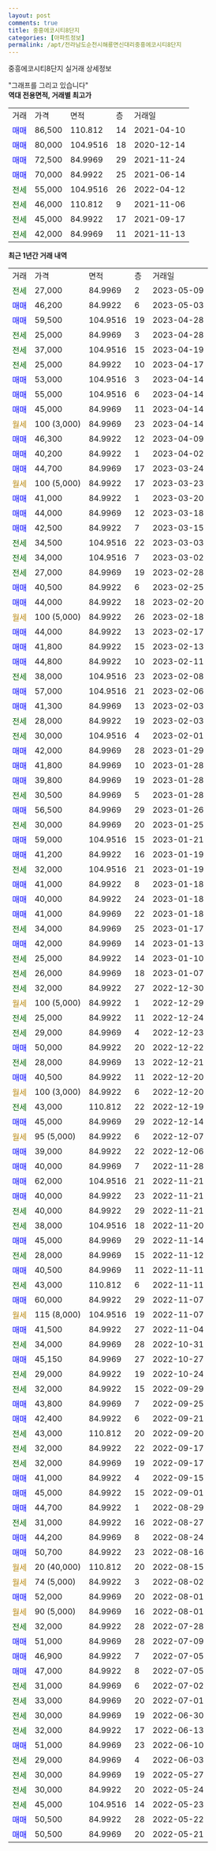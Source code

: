```yaml
---
layout: post
comments: true
title: 중흥에코시티8단지
categories: [아파트정보]
permalink: /apt/전라남도순천시해룡면신대리중흥에코시티8단지
---
```


중흥에코시티8단지 실거래 상세정보

<script type="text/javascript">
  google.charts.load('current', {'packages':['line', 'corechart']});
  google.charts.setOnLoadCallback(drawChart);

  function drawChart() {
    var data = new google.visualization.DataTable();
    data.addColumn('date', '거래일');
    data.addColumn('number', "매매");
    data.addColumn('number', "전세");
    data.addColumn('number', "전매");

    data.addRows([[new Date(Date.parse("2023-05-09")), null, 27000, null], [new Date(Date.parse("2023-05-03")), 46200, null, null], [new Date(Date.parse("2023-04-28")), 59500, null, null], [new Date(Date.parse("2023-04-28")), null, 25000, null], [new Date(Date.parse("2023-04-19")), null, 37000, null], [new Date(Date.parse("2023-04-17")), null, 25000, null], [new Date(Date.parse("2023-04-14")), 53000, null, null], [new Date(Date.parse("2023-04-14")), 55000, null, null], [new Date(Date.parse("2023-04-14")), 45000, null, null], [new Date(Date.parse("2023-04-14")), null, null, null], [new Date(Date.parse("2023-04-09")), 46300, null, null], [new Date(Date.parse("2023-04-02")), 40200, null, null], [new Date(Date.parse("2023-03-24")), 44700, null, null], [new Date(Date.parse("2023-03-23")), null, null, null], [new Date(Date.parse("2023-03-20")), 41000, null, null], [new Date(Date.parse("2023-03-18")), 44000, null, null], [new Date(Date.parse("2023-03-15")), 42500, null, null], [new Date(Date.parse("2023-03-03")), null, 34500, null], [new Date(Date.parse("2023-03-02")), null, 34000, null], [new Date(Date.parse("2023-02-28")), null, 27000, null], [new Date(Date.parse("2023-02-25")), 40500, null, null], [new Date(Date.parse("2023-02-20")), 44000, null, null], [new Date(Date.parse("2023-02-18")), null, null, null], [new Date(Date.parse("2023-02-17")), 44000, null, null], [new Date(Date.parse("2023-02-13")), 41800, null, null], [new Date(Date.parse("2023-02-11")), 44800, null, null], [new Date(Date.parse("2023-02-08")), null, 38000, null], [new Date(Date.parse("2023-02-06")), 57000, null, null], [new Date(Date.parse("2023-02-03")), 41300, null, null], [new Date(Date.parse("2023-02-03")), null, 28000, null], [new Date(Date.parse("2023-02-01")), null, 30000, null], [new Date(Date.parse("2023-01-29")), 42000, null, null], [new Date(Date.parse("2023-01-28")), 41800, null, null], [new Date(Date.parse("2023-01-28")), 39800, null, null], [new Date(Date.parse("2023-01-28")), null, 30500, null], [new Date(Date.parse("2023-01-26")), 56500, null, null], [new Date(Date.parse("2023-01-25")), null, 30000, null], [new Date(Date.parse("2023-01-21")), 59000, null, null], [new Date(Date.parse("2023-01-19")), 41200, null, null], [new Date(Date.parse("2023-01-19")), null, 32000, null], [new Date(Date.parse("2023-01-18")), 41000, null, null], [new Date(Date.parse("2023-01-18")), 40000, null, null], [new Date(Date.parse("2023-01-18")), 41000, null, null], [new Date(Date.parse("2023-01-17")), null, 34000, null], [new Date(Date.parse("2023-01-13")), 42000, null, null], [new Date(Date.parse("2023-01-10")), null, 25000, null], [new Date(Date.parse("2023-01-07")), null, 26000, null], [new Date(Date.parse("2022-12-30")), null, 32000, null], [new Date(Date.parse("2022-12-29")), null, null, null], [new Date(Date.parse("2022-12-24")), null, 25000, null], [new Date(Date.parse("2022-12-23")), null, 29000, null], [new Date(Date.parse("2022-12-22")), 50000, null, null], [new Date(Date.parse("2022-12-21")), null, 28000, null], [new Date(Date.parse("2022-12-20")), 40500, null, null], [new Date(Date.parse("2022-12-20")), null, null, null], [new Date(Date.parse("2022-12-19")), null, 43000, null], [new Date(Date.parse("2022-12-14")), 45000, null, null], [new Date(Date.parse("2022-12-07")), null, null, null], [new Date(Date.parse("2022-12-06")), 39000, null, null], [new Date(Date.parse("2022-11-28")), 40000, null, null], [new Date(Date.parse("2022-11-21")), 62000, null, null], [new Date(Date.parse("2022-11-21")), 40000, null, null], [new Date(Date.parse("2022-11-21")), null, 40000, null], [new Date(Date.parse("2022-11-20")), null, 38000, null], [new Date(Date.parse("2022-11-14")), 45000, null, null], [new Date(Date.parse("2022-11-12")), null, 28000, null], [new Date(Date.parse("2022-11-11")), 40500, null, null], [new Date(Date.parse("2022-11-11")), null, 43000, null], [new Date(Date.parse("2022-11-07")), 60000, null, null], [new Date(Date.parse("2022-11-07")), null, null, null], [new Date(Date.parse("2022-11-04")), 41500, null, null], [new Date(Date.parse("2022-10-31")), null, 34000, null], [new Date(Date.parse("2022-10-27")), 45150, null, null], [new Date(Date.parse("2022-10-24")), null, 29000, null], [new Date(Date.parse("2022-09-29")), null, 32000, null], [new Date(Date.parse("2022-09-25")), 43800, null, null], [new Date(Date.parse("2022-09-21")), 42400, null, null], [new Date(Date.parse("2022-09-20")), null, 43000, null], [new Date(Date.parse("2022-09-17")), null, 32000, null], [new Date(Date.parse("2022-09-17")), null, 32000, null], [new Date(Date.parse("2022-09-15")), 41000, null, null], [new Date(Date.parse("2022-09-01")), 45000, null, null], [new Date(Date.parse("2022-08-29")), 44700, null, null], [new Date(Date.parse("2022-08-27")), null, 31000, null], [new Date(Date.parse("2022-08-24")), 44200, null, null], [new Date(Date.parse("2022-08-16")), 50700, null, null], [new Date(Date.parse("2022-08-15")), null, null, null], [new Date(Date.parse("2022-08-02")), null, null, null], [new Date(Date.parse("2022-08-01")), 52000, null, null], [new Date(Date.parse("2022-08-01")), null, null, null], [new Date(Date.parse("2022-07-28")), null, 32000, null], [new Date(Date.parse("2022-07-09")), 51000, null, null], [new Date(Date.parse("2022-07-05")), 46900, null, null], [new Date(Date.parse("2022-07-05")), 47000, null, null], [new Date(Date.parse("2022-07-02")), null, 31000, null], [new Date(Date.parse("2022-07-01")), null, 33000, null], [new Date(Date.parse("2022-06-30")), null, 30000, null], [new Date(Date.parse("2022-06-13")), null, 32000, null], [new Date(Date.parse("2022-06-10")), 51000, null, null], [new Date(Date.parse("2022-06-03")), null, 29000, null], [new Date(Date.parse("2022-05-27")), null, 30000, null], [new Date(Date.parse("2022-05-24")), null, 30000, null], [new Date(Date.parse("2022-05-23")), null, 45000, null], [new Date(Date.parse("2022-05-22")), 50500, null, null], [new Date(Date.parse("2022-05-21")), 50500, null, null]]);

    var options = {
      hAxis: {
        format: 'yyyy/MM/dd'
      },    
      lineWidth: 0,
      pointsVisible: true,    
      title: '최근 1년간 유형별 실거래가 분포',
      legend: { position: 'bottom' }
    };

    var formatter = new google.visualization.NumberFormat({pattern:'###,###'} );
    formatter.format(data, 1);
    formatter.format(data, 2);
    
    setTimeout(function() {
        var chart = new google.visualization.LineChart(document.getElementById('columnchart_material'));
        chart.draw(data, (options));
        document.getElementById('loading').style.display = 'none';
    }, 200);
  }
</script>


<div id="loading" style="z-index:20; display: block; margin-left: 0px">"그래프를 그리고 있습니다"</div>
<div id="columnchart_material" style="width: 95%; margin-left: 0px; display: block"></div>
<!-- contents start -->
<b>역대 전용면적, 거래별 최고가</b>
<table class="sortable">
    <tr>
      <td>거래</td>
      <td>가격</td>
      <td>면적</td>
      <td>층</td>
      <td>거래일</td>
    </tr>
        <tr>
          <td><a style="color: blue">매매</a></td>
          <td>86,500</td>
          <td>110.812</td>
          <td>14</td>
          <td>2021-04-10</td>
        </tr>            <tr>
          <td><a style="color: blue">매매</a></td>
          <td>80,000</td>
          <td>104.9516</td>
          <td>18</td>
          <td>2020-12-14</td>
        </tr>            <tr>
          <td><a style="color: blue">매매</a></td>
          <td>72,500</td>
          <td>84.9969</td>
          <td>29</td>
          <td>2021-11-24</td>
        </tr>            <tr>
          <td><a style="color: blue">매매</a></td>
          <td>70,000</td>
          <td>84.9922</td>
          <td>25</td>
          <td>2021-06-14</td>
        </tr>        
        <tr>
              <td><a style="color: darkgreen">전세</a></td>
              <td>55,000</td>
              <td>104.9516</td>
              <td>26</td>
              <td>2022-04-12</td>
            </tr>            <tr>
              <td><a style="color: darkgreen">전세</a></td>
              <td>46,000</td>
              <td>110.812</td>
              <td>9</td>
              <td>2021-11-06</td>
            </tr>            <tr>
              <td><a style="color: darkgreen">전세</a></td>
              <td>45,000</td>
              <td>84.9922</td>
              <td>17</td>
              <td>2021-09-17</td>
            </tr>            <tr>
              <td><a style="color: darkgreen">전세</a></td>
              <td>42,000</td>
              <td>84.9969</td>
              <td>11</td>
              <td>2021-11-13</td>
            </tr>        
    
</table>

<b>최근 1년간 거래 내역</b>

<table class="sortable">
    <tr>
      <td>거래</td>
      <td>가격</td>
      <td>면적</td>
      <td>층</td>
      <td>거래일</td>
    </tr>
    <tr>
      <td><a style="color: darkgreen">전세</a></td>
      <td>27,000</td>
      <td>84.9969</td>
      <td>2</td>
      <td>2023-05-09</td>
    </tr>          <tr>
      <td><a style="color: blue">매매</a></td>
      <td>46,200</td>
      <td>84.9922</td>
      <td>6</td>
      <td>2023-05-03</td>
    </tr>          <tr>
      <td><a style="color: blue">매매</a></td>
      <td>59,500</td>
      <td>104.9516</td>
      <td>19</td>
      <td>2023-04-28</td>
    </tr>          <tr>
      <td><a style="color: darkgreen">전세</a></td>
      <td>25,000</td>
      <td>84.9969</td>
      <td>3</td>
      <td>2023-04-28</td>
    </tr>          <tr>
      <td><a style="color: darkgreen">전세</a></td>
      <td>37,000</td>
      <td>104.9516</td>
      <td>15</td>
      <td>2023-04-19</td>
    </tr>          <tr>
      <td><a style="color: darkgreen">전세</a></td>
      <td>25,000</td>
      <td>84.9922</td>
      <td>10</td>
      <td>2023-04-17</td>
    </tr>          <tr>
      <td><a style="color: blue">매매</a></td>
      <td>53,000</td>
      <td>104.9516</td>
      <td>3</td>
      <td>2023-04-14</td>
    </tr>          <tr>
      <td><a style="color: blue">매매</a></td>
      <td>55,000</td>
      <td>104.9516</td>
      <td>6</td>
      <td>2023-04-14</td>
    </tr>          <tr>
      <td><a style="color: blue">매매</a></td>
      <td>45,000</td>
      <td>84.9969</td>
      <td>11</td>
      <td>2023-04-14</td>
    </tr>          <tr>
      <td><a style="color: darkgoldenrod">월세</a></td>
      <td>100 (3,000)</td>
      <td>84.9969</td>
      <td>23</td>
      <td>2023-04-14</td>
    </tr>          <tr>
      <td><a style="color: blue">매매</a></td>
      <td>46,300</td>
      <td>84.9922</td>
      <td>12</td>
      <td>2023-04-09</td>
    </tr>          <tr>
      <td><a style="color: blue">매매</a></td>
      <td>40,200</td>
      <td>84.9922</td>
      <td>1</td>
      <td>2023-04-02</td>
    </tr>          <tr>
      <td><a style="color: blue">매매</a></td>
      <td>44,700</td>
      <td>84.9969</td>
      <td>17</td>
      <td>2023-03-24</td>
    </tr>          <tr>
      <td><a style="color: darkgoldenrod">월세</a></td>
      <td>100 (5,000)</td>
      <td>84.9922</td>
      <td>17</td>
      <td>2023-03-23</td>
    </tr>          <tr>
      <td><a style="color: blue">매매</a></td>
      <td>41,000</td>
      <td>84.9922</td>
      <td>1</td>
      <td>2023-03-20</td>
    </tr>          <tr>
      <td><a style="color: blue">매매</a></td>
      <td>44,000</td>
      <td>84.9969</td>
      <td>12</td>
      <td>2023-03-18</td>
    </tr>          <tr>
      <td><a style="color: blue">매매</a></td>
      <td>42,500</td>
      <td>84.9922</td>
      <td>7</td>
      <td>2023-03-15</td>
    </tr>          <tr>
      <td><a style="color: darkgreen">전세</a></td>
      <td>34,500</td>
      <td>104.9516</td>
      <td>22</td>
      <td>2023-03-03</td>
    </tr>          <tr>
      <td><a style="color: darkgreen">전세</a></td>
      <td>34,000</td>
      <td>104.9516</td>
      <td>7</td>
      <td>2023-03-02</td>
    </tr>          <tr>
      <td><a style="color: darkgreen">전세</a></td>
      <td>27,000</td>
      <td>84.9969</td>
      <td>19</td>
      <td>2023-02-28</td>
    </tr>          <tr>
      <td><a style="color: blue">매매</a></td>
      <td>40,500</td>
      <td>84.9922</td>
      <td>6</td>
      <td>2023-02-25</td>
    </tr>          <tr>
      <td><a style="color: blue">매매</a></td>
      <td>44,000</td>
      <td>84.9922</td>
      <td>18</td>
      <td>2023-02-20</td>
    </tr>          <tr>
      <td><a style="color: darkgoldenrod">월세</a></td>
      <td>100 (5,000)</td>
      <td>84.9922</td>
      <td>26</td>
      <td>2023-02-18</td>
    </tr>          <tr>
      <td><a style="color: blue">매매</a></td>
      <td>44,000</td>
      <td>84.9922</td>
      <td>13</td>
      <td>2023-02-17</td>
    </tr>          <tr>
      <td><a style="color: blue">매매</a></td>
      <td>41,800</td>
      <td>84.9922</td>
      <td>15</td>
      <td>2023-02-13</td>
    </tr>          <tr>
      <td><a style="color: blue">매매</a></td>
      <td>44,800</td>
      <td>84.9922</td>
      <td>10</td>
      <td>2023-02-11</td>
    </tr>          <tr>
      <td><a style="color: darkgreen">전세</a></td>
      <td>38,000</td>
      <td>104.9516</td>
      <td>23</td>
      <td>2023-02-08</td>
    </tr>          <tr>
      <td><a style="color: blue">매매</a></td>
      <td>57,000</td>
      <td>104.9516</td>
      <td>21</td>
      <td>2023-02-06</td>
    </tr>          <tr>
      <td><a style="color: blue">매매</a></td>
      <td>41,300</td>
      <td>84.9969</td>
      <td>13</td>
      <td>2023-02-03</td>
    </tr>          <tr>
      <td><a style="color: darkgreen">전세</a></td>
      <td>28,000</td>
      <td>84.9922</td>
      <td>19</td>
      <td>2023-02-03</td>
    </tr>          <tr>
      <td><a style="color: darkgreen">전세</a></td>
      <td>30,000</td>
      <td>104.9516</td>
      <td>4</td>
      <td>2023-02-01</td>
    </tr>          <tr>
      <td><a style="color: blue">매매</a></td>
      <td>42,000</td>
      <td>84.9969</td>
      <td>28</td>
      <td>2023-01-29</td>
    </tr>          <tr>
      <td><a style="color: blue">매매</a></td>
      <td>41,800</td>
      <td>84.9969</td>
      <td>10</td>
      <td>2023-01-28</td>
    </tr>          <tr>
      <td><a style="color: blue">매매</a></td>
      <td>39,800</td>
      <td>84.9969</td>
      <td>19</td>
      <td>2023-01-28</td>
    </tr>          <tr>
      <td><a style="color: darkgreen">전세</a></td>
      <td>30,500</td>
      <td>84.9969</td>
      <td>5</td>
      <td>2023-01-28</td>
    </tr>          <tr>
      <td><a style="color: blue">매매</a></td>
      <td>56,500</td>
      <td>84.9969</td>
      <td>29</td>
      <td>2023-01-26</td>
    </tr>          <tr>
      <td><a style="color: darkgreen">전세</a></td>
      <td>30,000</td>
      <td>84.9969</td>
      <td>20</td>
      <td>2023-01-25</td>
    </tr>          <tr>
      <td><a style="color: blue">매매</a></td>
      <td>59,000</td>
      <td>104.9516</td>
      <td>15</td>
      <td>2023-01-21</td>
    </tr>          <tr>
      <td><a style="color: blue">매매</a></td>
      <td>41,200</td>
      <td>84.9922</td>
      <td>16</td>
      <td>2023-01-19</td>
    </tr>          <tr>
      <td><a style="color: darkgreen">전세</a></td>
      <td>32,000</td>
      <td>104.9516</td>
      <td>21</td>
      <td>2023-01-19</td>
    </tr>          <tr>
      <td><a style="color: blue">매매</a></td>
      <td>41,000</td>
      <td>84.9922</td>
      <td>8</td>
      <td>2023-01-18</td>
    </tr>          <tr>
      <td><a style="color: blue">매매</a></td>
      <td>40,000</td>
      <td>84.9922</td>
      <td>24</td>
      <td>2023-01-18</td>
    </tr>          <tr>
      <td><a style="color: blue">매매</a></td>
      <td>41,000</td>
      <td>84.9969</td>
      <td>22</td>
      <td>2023-01-18</td>
    </tr>          <tr>
      <td><a style="color: darkgreen">전세</a></td>
      <td>34,000</td>
      <td>84.9969</td>
      <td>25</td>
      <td>2023-01-17</td>
    </tr>          <tr>
      <td><a style="color: blue">매매</a></td>
      <td>42,000</td>
      <td>84.9969</td>
      <td>14</td>
      <td>2023-01-13</td>
    </tr>          <tr>
      <td><a style="color: darkgreen">전세</a></td>
      <td>25,000</td>
      <td>84.9922</td>
      <td>14</td>
      <td>2023-01-10</td>
    </tr>          <tr>
      <td><a style="color: darkgreen">전세</a></td>
      <td>26,000</td>
      <td>84.9969</td>
      <td>18</td>
      <td>2023-01-07</td>
    </tr>          <tr>
      <td><a style="color: darkgreen">전세</a></td>
      <td>32,000</td>
      <td>84.9922</td>
      <td>27</td>
      <td>2022-12-30</td>
    </tr>          <tr>
      <td><a style="color: darkgoldenrod">월세</a></td>
      <td>100 (5,000)</td>
      <td>84.9922</td>
      <td>1</td>
      <td>2022-12-29</td>
    </tr>          <tr>
      <td><a style="color: darkgreen">전세</a></td>
      <td>25,000</td>
      <td>84.9922</td>
      <td>11</td>
      <td>2022-12-24</td>
    </tr>          <tr>
      <td><a style="color: darkgreen">전세</a></td>
      <td>29,000</td>
      <td>84.9969</td>
      <td>4</td>
      <td>2022-12-23</td>
    </tr>          <tr>
      <td><a style="color: blue">매매</a></td>
      <td>50,000</td>
      <td>84.9922</td>
      <td>20</td>
      <td>2022-12-22</td>
    </tr>          <tr>
      <td><a style="color: darkgreen">전세</a></td>
      <td>28,000</td>
      <td>84.9969</td>
      <td>13</td>
      <td>2022-12-21</td>
    </tr>          <tr>
      <td><a style="color: blue">매매</a></td>
      <td>40,500</td>
      <td>84.9922</td>
      <td>11</td>
      <td>2022-12-20</td>
    </tr>          <tr>
      <td><a style="color: darkgoldenrod">월세</a></td>
      <td>100 (3,000)</td>
      <td>84.9922</td>
      <td>6</td>
      <td>2022-12-20</td>
    </tr>          <tr>
      <td><a style="color: darkgreen">전세</a></td>
      <td>43,000</td>
      <td>110.812</td>
      <td>22</td>
      <td>2022-12-19</td>
    </tr>          <tr>
      <td><a style="color: blue">매매</a></td>
      <td>45,000</td>
      <td>84.9969</td>
      <td>29</td>
      <td>2022-12-14</td>
    </tr>          <tr>
      <td><a style="color: darkgoldenrod">월세</a></td>
      <td>95 (5,000)</td>
      <td>84.9922</td>
      <td>6</td>
      <td>2022-12-07</td>
    </tr>          <tr>
      <td><a style="color: blue">매매</a></td>
      <td>39,000</td>
      <td>84.9922</td>
      <td>22</td>
      <td>2022-12-06</td>
    </tr>          <tr>
      <td><a style="color: blue">매매</a></td>
      <td>40,000</td>
      <td>84.9969</td>
      <td>7</td>
      <td>2022-11-28</td>
    </tr>          <tr>
      <td><a style="color: blue">매매</a></td>
      <td>62,000</td>
      <td>104.9516</td>
      <td>21</td>
      <td>2022-11-21</td>
    </tr>          <tr>
      <td><a style="color: blue">매매</a></td>
      <td>40,000</td>
      <td>84.9922</td>
      <td>23</td>
      <td>2022-11-21</td>
    </tr>          <tr>
      <td><a style="color: darkgreen">전세</a></td>
      <td>40,000</td>
      <td>84.9922</td>
      <td>29</td>
      <td>2022-11-21</td>
    </tr>          <tr>
      <td><a style="color: darkgreen">전세</a></td>
      <td>38,000</td>
      <td>104.9516</td>
      <td>18</td>
      <td>2022-11-20</td>
    </tr>          <tr>
      <td><a style="color: blue">매매</a></td>
      <td>45,000</td>
      <td>84.9969</td>
      <td>29</td>
      <td>2022-11-14</td>
    </tr>          <tr>
      <td><a style="color: darkgreen">전세</a></td>
      <td>28,000</td>
      <td>84.9969</td>
      <td>15</td>
      <td>2022-11-12</td>
    </tr>          <tr>
      <td><a style="color: blue">매매</a></td>
      <td>40,500</td>
      <td>84.9969</td>
      <td>11</td>
      <td>2022-11-11</td>
    </tr>          <tr>
      <td><a style="color: darkgreen">전세</a></td>
      <td>43,000</td>
      <td>110.812</td>
      <td>6</td>
      <td>2022-11-11</td>
    </tr>          <tr>
      <td><a style="color: blue">매매</a></td>
      <td>60,000</td>
      <td>84.9922</td>
      <td>29</td>
      <td>2022-11-07</td>
    </tr>          <tr>
      <td><a style="color: darkgoldenrod">월세</a></td>
      <td>115 (8,000)</td>
      <td>104.9516</td>
      <td>19</td>
      <td>2022-11-07</td>
    </tr>          <tr>
      <td><a style="color: blue">매매</a></td>
      <td>41,500</td>
      <td>84.9922</td>
      <td>27</td>
      <td>2022-11-04</td>
    </tr>          <tr>
      <td><a style="color: darkgreen">전세</a></td>
      <td>34,000</td>
      <td>84.9969</td>
      <td>28</td>
      <td>2022-10-31</td>
    </tr>          <tr>
      <td><a style="color: blue">매매</a></td>
      <td>45,150</td>
      <td>84.9969</td>
      <td>27</td>
      <td>2022-10-27</td>
    </tr>          <tr>
      <td><a style="color: darkgreen">전세</a></td>
      <td>29,000</td>
      <td>84.9922</td>
      <td>19</td>
      <td>2022-10-24</td>
    </tr>          <tr>
      <td><a style="color: darkgreen">전세</a></td>
      <td>32,000</td>
      <td>84.9922</td>
      <td>15</td>
      <td>2022-09-29</td>
    </tr>          <tr>
      <td><a style="color: blue">매매</a></td>
      <td>43,800</td>
      <td>84.9969</td>
      <td>7</td>
      <td>2022-09-25</td>
    </tr>          <tr>
      <td><a style="color: blue">매매</a></td>
      <td>42,400</td>
      <td>84.9922</td>
      <td>6</td>
      <td>2022-09-21</td>
    </tr>          <tr>
      <td><a style="color: darkgreen">전세</a></td>
      <td>43,000</td>
      <td>110.812</td>
      <td>20</td>
      <td>2022-09-20</td>
    </tr>          <tr>
      <td><a style="color: darkgreen">전세</a></td>
      <td>32,000</td>
      <td>84.9922</td>
      <td>22</td>
      <td>2022-09-17</td>
    </tr>          <tr>
      <td><a style="color: darkgreen">전세</a></td>
      <td>32,000</td>
      <td>84.9969</td>
      <td>19</td>
      <td>2022-09-17</td>
    </tr>          <tr>
      <td><a style="color: blue">매매</a></td>
      <td>41,000</td>
      <td>84.9922</td>
      <td>4</td>
      <td>2022-09-15</td>
    </tr>          <tr>
      <td><a style="color: blue">매매</a></td>
      <td>45,000</td>
      <td>84.9922</td>
      <td>15</td>
      <td>2022-09-01</td>
    </tr>          <tr>
      <td><a style="color: blue">매매</a></td>
      <td>44,700</td>
      <td>84.9922</td>
      <td>1</td>
      <td>2022-08-29</td>
    </tr>          <tr>
      <td><a style="color: darkgreen">전세</a></td>
      <td>31,000</td>
      <td>84.9922</td>
      <td>16</td>
      <td>2022-08-27</td>
    </tr>          <tr>
      <td><a style="color: blue">매매</a></td>
      <td>44,200</td>
      <td>84.9969</td>
      <td>8</td>
      <td>2022-08-24</td>
    </tr>          <tr>
      <td><a style="color: blue">매매</a></td>
      <td>50,700</td>
      <td>84.9922</td>
      <td>23</td>
      <td>2022-08-16</td>
    </tr>          <tr>
      <td><a style="color: darkgoldenrod">월세</a></td>
      <td>20 (40,000)</td>
      <td>110.812</td>
      <td>20</td>
      <td>2022-08-15</td>
    </tr>          <tr>
      <td><a style="color: darkgoldenrod">월세</a></td>
      <td>74 (5,000)</td>
      <td>84.9922</td>
      <td>3</td>
      <td>2022-08-02</td>
    </tr>          <tr>
      <td><a style="color: blue">매매</a></td>
      <td>52,000</td>
      <td>84.9969</td>
      <td>20</td>
      <td>2022-08-01</td>
    </tr>          <tr>
      <td><a style="color: darkgoldenrod">월세</a></td>
      <td>90 (5,000)</td>
      <td>84.9969</td>
      <td>16</td>
      <td>2022-08-01</td>
    </tr>          <tr>
      <td><a style="color: darkgreen">전세</a></td>
      <td>32,000</td>
      <td>84.9922</td>
      <td>28</td>
      <td>2022-07-28</td>
    </tr>          <tr>
      <td><a style="color: blue">매매</a></td>
      <td>51,000</td>
      <td>84.9969</td>
      <td>28</td>
      <td>2022-07-09</td>
    </tr>          <tr>
      <td><a style="color: blue">매매</a></td>
      <td>46,900</td>
      <td>84.9922</td>
      <td>7</td>
      <td>2022-07-05</td>
    </tr>          <tr>
      <td><a style="color: blue">매매</a></td>
      <td>47,000</td>
      <td>84.9922</td>
      <td>8</td>
      <td>2022-07-05</td>
    </tr>          <tr>
      <td><a style="color: darkgreen">전세</a></td>
      <td>31,000</td>
      <td>84.9969</td>
      <td>6</td>
      <td>2022-07-02</td>
    </tr>          <tr>
      <td><a style="color: darkgreen">전세</a></td>
      <td>33,000</td>
      <td>84.9969</td>
      <td>20</td>
      <td>2022-07-01</td>
    </tr>          <tr>
      <td><a style="color: darkgreen">전세</a></td>
      <td>30,000</td>
      <td>84.9969</td>
      <td>19</td>
      <td>2022-06-30</td>
    </tr>          <tr>
      <td><a style="color: darkgreen">전세</a></td>
      <td>32,000</td>
      <td>84.9922</td>
      <td>17</td>
      <td>2022-06-13</td>
    </tr>          <tr>
      <td><a style="color: blue">매매</a></td>
      <td>51,000</td>
      <td>84.9969</td>
      <td>23</td>
      <td>2022-06-10</td>
    </tr>          <tr>
      <td><a style="color: darkgreen">전세</a></td>
      <td>29,000</td>
      <td>84.9969</td>
      <td>4</td>
      <td>2022-06-03</td>
    </tr>          <tr>
      <td><a style="color: darkgreen">전세</a></td>
      <td>30,000</td>
      <td>84.9969</td>
      <td>19</td>
      <td>2022-05-27</td>
    </tr>          <tr>
      <td><a style="color: darkgreen">전세</a></td>
      <td>30,000</td>
      <td>84.9922</td>
      <td>20</td>
      <td>2022-05-24</td>
    </tr>          <tr>
      <td><a style="color: darkgreen">전세</a></td>
      <td>45,000</td>
      <td>104.9516</td>
      <td>14</td>
      <td>2022-05-23</td>
    </tr>          <tr>
      <td><a style="color: blue">매매</a></td>
      <td>50,500</td>
      <td>84.9922</td>
      <td>28</td>
      <td>2022-05-22</td>
    </tr>          <tr>
      <td><a style="color: blue">매매</a></td>
      <td>50,500</td>
      <td>84.9969</td>
      <td>20</td>
      <td>2022-05-21</td>
    </tr>      </table>
<!-- contents end -->    

